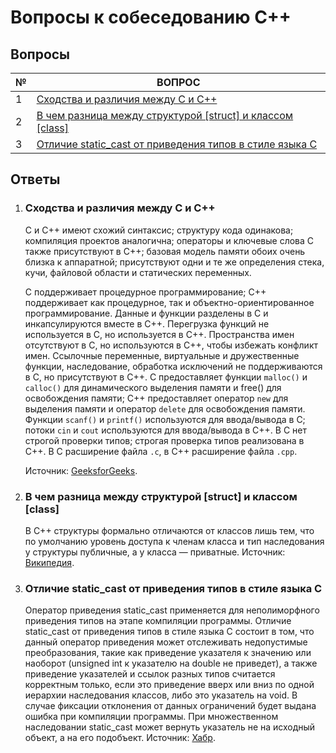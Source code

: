 # Вопросы к собеседованию C++

## Вопросы

| № | ВОПРОС |
| - | -------- |
| 1 | [Сходства и различия между С и С++](https://github.com/albrt-dev/cpp-interview-questions#сходства-и-различия-между-с-и-с) |
| 2 | [В чем разница между структурой [struct] и классом [class]](https://github.com/albrt-dev/cpp-interview-questions#в-чем-разница-между-структурой-struct-и-классом-class) |
| 3 | [Отличие static_cast от приведения типов в стиле языка C](https://github.com/albrt-dev/cpp-interview-questions#отличие-static_cast-от-приведения-типов-в-стиле-языка-c) |

## Ответы
1. ### Сходства и различия между С и С++
   C и C++ имеют схожий синтаксис; структуру кода одинакова; компиляция проектов аналогична; операторы и ключевые слова C также присутствуют в C++; базовая модель памяти обоих очень близка к аппаратной; присутствуют одни и те же определения стека, кучи, файловой области и статических переменных.
   
   C поддерживает процедурное программирование; C++ поддерживает как процедурное, так и объектно-ориентированное программирование. Данные и функции разделены в C и инкапсулируются вместе в C++. Перегрузка функций не используется в C, но используется в C++. Пространства имен отсутствуют в C, но используются в C++, чтобы избежать конфликт имен. Ссылочные переменные, виртуальные и дружественные функции, наследование, обработка исключений не поддерживаются в C, но присутствуют в C++. C предоставляет функции `malloc()` и `calloc()` для динамического выделения памяти и free() для освобождения памяти; C++ предоставляет оператор `new` для выделения памяти и оператор `delete` для освобождения памяти. Функции `scanf()` и `printf()` используются для ввода/вывода в C; потоки `cin` и `cout` используются для ввода/вывода в C++. В C нет строгой проверки типов; строгая проверка типов реализована в C++. В C расширение файла `.c`, в C++ расширение файла `.cpp`.
   
   Источник: [GeeksforGeeks](https://www.geeksforgeeks.org/difference-between-c-and-c/).
2. ### В чем разница между структурой [struct] и классом [class]
   В C++ структуры формально отличаются от классов лишь тем, что по умолчанию уровень доступа к членам класса и тип наследования у структуры публичные, а у класса — приватные.
   Источник: [Википедия](https://ru.wikipedia.org/wiki/C%2B%2B#%D0%98%D0%BD%D0%BA%D0%B0%D0%BF%D1%81%D1%83%D0%BB%D1%8F%D1%86%D0%B8%D1%8F).
3. ### Отличие static_cast от приведения типов в стиле языка C
   Оператор приведения static_cast применяется для неполиморфного приведения типов на этапе компиляции программы. Отличие static_cast от приведения типов в стиле языка C состоит в том, что данный оператор приведения может отслеживать недопустимые преобразования, такие как приведение указателя к значению или наоборот (unsigned int к указателю на double не приведет), а также приведение указателей и ссылок разных типов считается корректным только, если это приведение вверх или вниз по одной иерархии наследования классов, либо это указатель на void. В случае фиксации отклонения от данных ограничений будет выдана ошибка при компиляции программы. При множественном наследовании static_cast может вернуть указатель не на исходный объект, а на его подобъект.
   Источник: [Хабр](https://habr.com/ru/articles/266747/).
   
